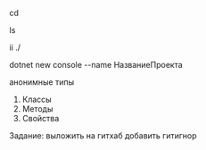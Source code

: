 cd

ls

ii ./

dotnet new console --name НазваниеПроекта

анонимные типы

1. Классы
2. Методы
3. Свойства

Задание:
выложить на гитхаб
добавить гитигнор